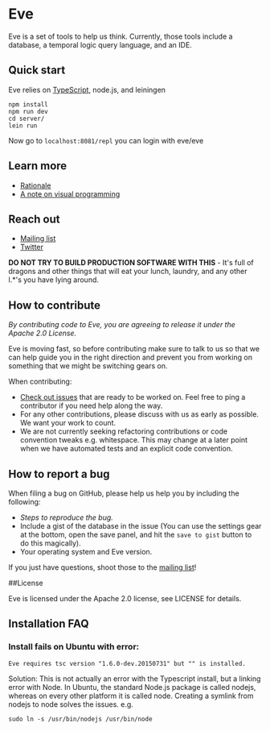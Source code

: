 # Eve

Eve is a set of tools to help us think. Currently, those tools include a database, a temporal logic query language, and an IDE.

## Quick start

Eve relies on [TypeScript](http://www.typescriptlang.org/), node.js, and leiningen

```
npm install
npm run dev
cd server/
lein run
```

Now go to `localhost:8081/repl` you can login with eve/eve

## Learn more

* [Rationale](https://github.com/witheve/Eve/blob/master/design/rationale.md)
* [A note on visual programming](https://github.com/witheve/Eve/blob/master/design/visualProgramming.md)

## Reach out

* [Mailing list](https://groups.google.com/forum/#!forum/eve-talk)
* [Twitter](https://twitter.com/with_eve)

**DO NOT TRY TO BUILD PRODUCTION SOFTWARE WITH THIS** - It's full of dragons and other things that will eat your lunch, laundry, and any other l.*'s you have lying around.

## How to contribute

*By contributing code to Eve, you are agreeing to release it under the Apache 2.0 License.*

Eve is moving fast, so before contributing make sure to talk to us so that we can help guide you in the right direction and prevent you from working on something that we might be switching gears on.

When contributing:

* [Check out issues](https://github.com/witheve/Eve/labels/beginner) that are ready to be worked on. Feel free to ping a contributor if you need help along the way.
* For any other contributions, please discuss with us as early as possible. We want your work to count.
* We are not currently seeking refactoring contributions or code convention tweaks e.g. whitespace. This may change at a later point when we have automated tests and an explicit code convention.

## How to report a bug

When filing a bug on GitHub, please help us help you by including the following:

* *Steps to reproduce the bug.*
* Include a gist of the database in the issue (You can use the settings gear at the bottom, open the save panel, and hit the `save to gist` button to do this magically).
* Your operating system and Eve version.

If you just have questions, shoot those to the [mailing list](https://groups.google.com/forum/#!forum/eve-talk)!

##License

Eve is licensed under the Apache 2.0 license, see LICENSE for details.

## Installation FAQ

### Install fails on Ubuntu with error:
```
Eve requires tsc version "1.6.0-dev.20150731" but "" is installed.
```

Solution: This is not actually an error with the Typescript install, but a linking error with Node. In Ubuntu, the standard Node.js package is called nodejs, whereas on every other platform it is called node. Creating a symlink from nodejs to node solves the issues. e.g.
```
sudo ln -s /usr/bin/nodejs /usr/bin/node
```

